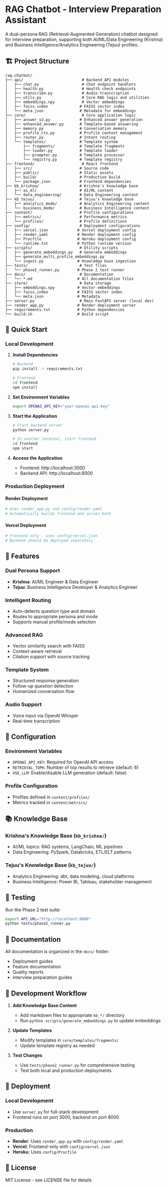 # RAG Chatbot - Interview Preparation Assistant

A dual-persona RAG (Retrieval-Augmented Generation) chatbot designed for interview preparation, supporting both AI/ML/Data Engineering (Krishna) and Business Intelligence/Analytics Engineering (Tejuu) profiles.

## 🏗️ Project Structure

```
rag-chatbot/
├── api/                          # Backend API modules
│   ├── chat.py                   # Chat endpoint handlers
│   ├── health.py                 # Health check endpoints
│   ├── transcribe.py             # Audio transcription
│   ├── utils.py                  # Core RAG logic and utilities
│   ├── embeddings.npy            # Vector embeddings
│   ├── faiss.index              # FAISS vector index
│   └── meta.json                # Metadata for embeddings
├── core/                         # Core application logic
│   ├── answer_v2.py             # Enhanced answer generation
│   ├── enhanced_answer.py       # Template-based answering
│   ├── memory.py                # Conversation memory
│   ├── profile_ctx.py           # Profile context management
│   ├── router.py                # Intent routing
│   └── templates/               # Template system
│       ├── fragments/           # Template fragments
│       ├── loader.py            # Template loader
│       ├── prompter.py          # Template processor
│       └── registry.py          # Template registry
├── frontend/                     # React frontend
│   ├── src/                     # Source code
│   ├── public/                  # Static assets
│   ├── build/                   # Production build
│   └── package.json             # Frontend dependencies
├── kb_krishna/                  # Krishna's knowledge base
│   ├── ai_ml/                   # AI/ML content
│   └── data_engineering/        # Data Engineering content
├── kb_tejuu/                    # Tejuu's knowledge base
│   ├── analytics_mode/          # Analytics Engineering content
│   └── business_mode/           # Business Intelligence content
├── content/                     # Profile configurations
│   ├── metrics/                 # Performance metrics
│   └── profiles/                # Profile definitions
├── config/                      # Deployment configurations
│   ├── vercel.json             # Vercel deployment config
│   ├── render.yaml             # Render deployment config
│   ├── Procfile                # Heroku deployment config
│   └── runtime.txt             # Python runtime version
├── scripts/                     # Utility scripts
│   ├── generate_embeddings.py   # Generate embeddings
│   ├── generate_multi_profile_embeddings.py
│   └── ingest.py               # Knowledge base ingestion
├── tests/                       # Test files
│   └── phase2_runner.py        # Phase 2 test runner
├── docs/                        # Documentation
│   └── *.md                    # All documentation files
├── store/                       # Data storage
│   ├── embeddings.npy          # Vector embeddings
│   ├── faiss.index             # FAISS vector index
│   └── meta.json               # Metadata
├── server.py                    # Main FastAPI server (local dev)
├── render_app.py               # Render deployment server
├── requirements.txt            # Python dependencies
└── build.sh                    # Build script
```

## 🚀 Quick Start

### Local Development

1. **Install Dependencies**
   ```bash
   # Backend
   pip install -r requirements.txt
   
   # Frontend
   cd frontend
   npm install
   ```

2. **Set Environment Variables**
   ```bash
   export OPENAI_API_KEY="your-openai-api-key"
   ```

3. **Start the Application**
   ```bash
   # Start backend server
   python server.py
   
   # In another terminal, start frontend
   cd frontend
   npm start
   ```

4. **Access the Application**
   - Frontend: http://localhost:3000
   - Backend API: http://localhost:8000

### Production Deployment

#### Render Deployment
```bash
# Uses render_app.py and config/render.yaml
# Automatically builds frontend and serves both
```

#### Vercel Deployment
```bash
# Frontend only - uses config/vercel.json
# Backend should be deployed separately
```

## 🎯 Features

### Dual Persona Support
- **Krishna**: AI/ML Engineer & Data Engineer
- **Tejuu**: Business Intelligence Developer & Analytics Engineer

### Intelligent Routing
- Auto-detects question type and domain
- Routes to appropriate persona and mode
- Supports manual profile/mode selection

### Advanced RAG
- Vector similarity search with FAISS
- Context-aware retrieval
- Citation support with source tracking

### Template System
- Structured response generation
- Follow-up question detection
- Humanized conversation flow

### Audio Support
- Voice input via OpenAI Whisper
- Real-time transcription

## 🔧 Configuration

### Environment Variables
- `OPENAI_API_KEY`: Required for OpenAI API access
- `RETRIEVAL_TOPK`: Number of top results to retrieve (default: 6)
- `USE_LLM`: Enable/disable LLM generation (default: false)

### Profile Configuration
- Profiles defined in `content/profiles/`
- Metrics tracked in `content/metrics/`

## 📚 Knowledge Base

### Krishna's Knowledge Base (`kb_krishna/`)
- AI/ML topics: RAG systems, LangChain, ML pipelines
- Data Engineering: PySpark, Databricks, ETL/ELT patterns

### Tejuu's Knowledge Base (`kb_tejuu/`)
- Analytics Engineering: dbt, data modeling, cloud platforms
- Business Intelligence: Power BI, Tableau, stakeholder management

## 🧪 Testing

Run the Phase 2 test suite:
```bash
export API_URL="http://localhost:8000"
python tests/phase2_runner.py
```

## 📖 Documentation

All documentation is organized in the `docs/` folder:
- Deployment guides
- Feature documentation
- Quality reports
- Interview preparation guides

## 🔄 Development Workflow

1. **Add Knowledge Base Content**
   - Add markdown files to appropriate `kb_*/` directory
   - Run `python scripts/generate_embeddings.py` to update embeddings

2. **Update Templates**
   - Modify templates in `core/templates/fragments/`
   - Update template registry as needed

3. **Test Changes**
   - Use `tests/phase2_runner.py` for comprehensive testing
   - Test both local and production deployments

## 🚀 Deployment

### Local Development
- Use `server.py` for full-stack development
- Frontend runs on port 3000, backend on port 8000

### Production
- **Render**: Uses `render_app.py` with `config/render.yaml`
- **Vercel**: Frontend-only with `config/vercel.json`
- **Heroku**: Uses `config/Procfile`

## 📝 License

MIT License - see LICENSE file for details
